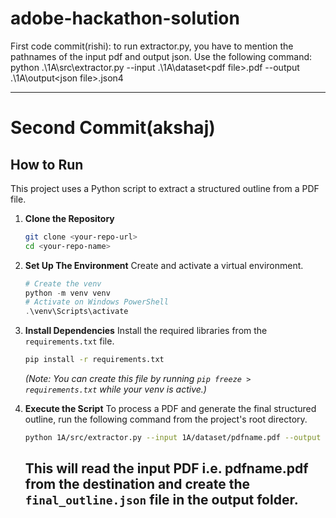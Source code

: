 # adobe-hackathon-solution

First code commit(rishi): to run extractor.py, you have to mention the pathnames of the input pdf and output json. Use the following command:
python .\1A\src\extractor.py --input .\1A\dataset\<pdf file>.pdf --output .\1A\output\<json file>.json4

---

# Second Commit(akshaj)
## How to Run

This project uses a Python script to extract a structured outline from a PDF file.

1.  **Clone the Repository**
    ```bash
    git clone <your-repo-url>
    cd <your-repo-name>
    ```

2.  **Set Up The Environment**
    Create and activate a virtual environment.
    ```powershell
    # Create the venv
    python -m venv venv
    # Activate on Windows PowerShell
    .\venv\Scripts\activate
    ```

3.  **Install Dependencies**
    Install the required libraries from the `requirements.txt` file.
    ```bash
    pip install -r requirements.txt
    ```
    *(Note: You can create this file by running `pip freeze > requirements.txt` while your venv is active.)*

4.  **Execute the Script**
    To process a PDF and generate the final structured outline, run the following command from the project's root directory.

    ```bash
    python 1A/src/extractor.py --input 1A/dataset/pdfname.pdf --output 1A/output/final_outline.json
    ```
    This will read the input PDF i.e. pdfname.pdf from the destination and create the `final_outline.json` file in the output folder.
    ---
